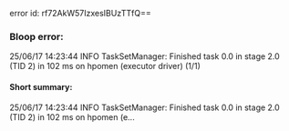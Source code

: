 error id: rf72AkW57IzxesIBUzTTfQ==
### Bloop error:

25/06/17 14:23:44 INFO TaskSetManager: Finished task 0.0 in stage 2.0 (TID 2) in 102 ms on hpomen (executor driver) (1/1)
#### Short summary: 

25/06/17 14:23:44 INFO TaskSetManager: Finished task 0.0 in stage 2.0 (TID 2) in 102 ms on hpomen (e...